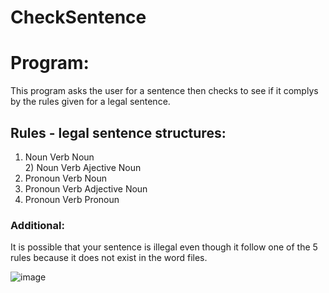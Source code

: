 # CheckSentence

# Program:    
This program asks the user for a sentence then checks to see if it complys by the rules given for a legal sentence.

## Rules - legal sentence structures:   
  1) Noun Verb Noun     
	2) Noun Verb Ajective Noun    
  3) Pronoun Verb Noun    
  4) Pronoun Verb Adjective Noun    
  5) Pronoun Verb Pronoun     
  
### Additional:    
It is possible that your sentence is illegal even though it follow one of the 5 rules because it does not exist in the word files. 

![image](https://user-images.githubusercontent.com/42918033/44963884-7eab9b00-aefb-11e8-85d3-b48cd3ac5a06.png)
